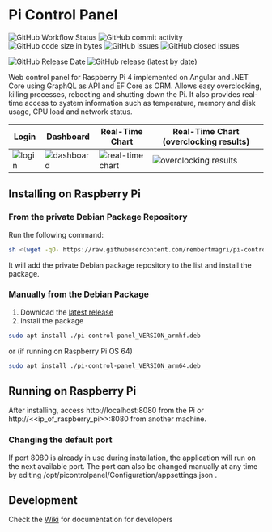 # Pi Control Panel

![GitHub Workflow Status](https://img.shields.io/github/workflow/status/rembertmagri/pi-control-panel/Release%20Debian%20Packages)
![GitHub commit activity](https://img.shields.io/github/commit-activity/m/rembertmagri/pi-control-panel)
![GitHub code size in bytes](https://img.shields.io/github/languages/code-size/rembertmagri/pi-control-panel)
![GitHub issues](https://img.shields.io/github/issues/rembertmagri/pi-control-panel)
![GitHub closed issues](https://img.shields.io/github/issues-closed/rembertmagri/pi-control-panel)

![GitHub Release Date](https://img.shields.io/github/release-date/rembertmagri/pi-control-panel)
![GitHub release (latest by date)](https://img.shields.io/github/v/release/rembertmagri/pi-control-panel)

Web control panel for Raspberry Pi 4 implemented on Angular and  .NET Core using GraphQL as API and EF Core as ORM. Allows easy overclocking, killing processes, rebooting and shutting down the Pi. It also provides real-time access to system information such as temperature, memory and disk usage, CPU load and network status.

Login | Dashboard | Real-Time Chart | Real-Time Chart (overclocking results)
------------ | ------------- | ------------- | -------------
![login](https://user-images.githubusercontent.com/30979154/82757722-630fb480-9db0-11ea-81f4-a88b3de05270.png) | ![dashboard](https://user-images.githubusercontent.com/30979154/85182029-7f8af980-b255-11ea-9cce-6f46e055d60e.png) | ![real-time chart](https://user-images.githubusercontent.com/30979154/82757720-62771e00-9db0-11ea-954d-35db3058d4ef.png) | ![overclocking results](https://user-images.githubusercontent.com/30979154/82757723-630fb480-9db0-11ea-8589-08743053dee1.png)

## Installing on Raspberry Pi

### From the private Debian Package Repository
Run the following command:
````bash
sh <(wget -qO- https://raw.githubusercontent.com/rembertmagri/pi-control-panel/master/install.sh)
````
It will add the private Debian package repository to the list and install the package.

### Manually from the Debian Package
1. Download the [latest release](https://github.com/rembertmagri/pi-control-panel/releases/latest)
2. Install the package
````bash
sudo apt install ./pi-control-panel_VERSION_armhf.deb
````
or (if running on Raspberry Pi OS 64)
````bash
sudo apt install ./pi-control-panel_VERSION_arm64.deb
````

## Running on Raspberry Pi
After installing, access http://localhost:8080 from the Pi or http://<<ip_of_raspberry_pi>>:8080 from another machine.

### Changing the default port
If port 8080 is already in use during installation, the application will run on the next available port. The port can also be changed manually at any time by editing /opt/picontrolpanel/Configuration/appsettings.json .

## Development

Check the [Wiki](https://github.com/rembertmagri/pi-control-panel/wiki) for documentation for developers
